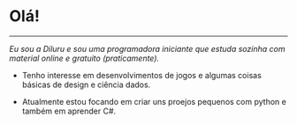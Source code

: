 # Olá! 
***
*Eu sou a Diluru e sou uma programadora iniciante que estuda sozinha com material online e gratuito (praticamente).*

- Tenho interesse em desenvolvimentos de jogos e algumas coisas básicas de design  e ciência dados.

- Atualmente estou focando em criar uns proejos pequenos com python e também em aprender C#.
